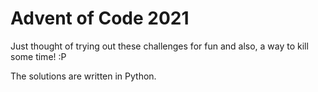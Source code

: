 # Advent of Code 2021

Just thought of trying out these challenges for fun and also, a way to kill some time! :P

The solutions are written in Python.
